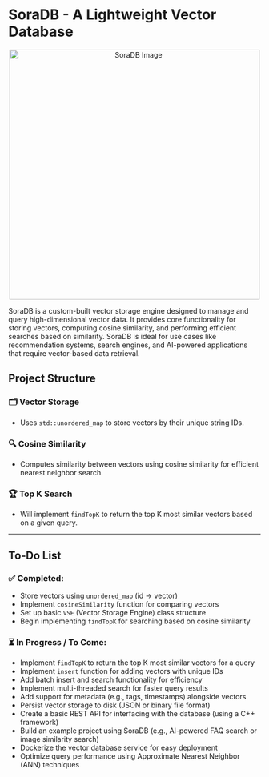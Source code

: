 # SoraDB - A Lightweight Vector Database

<p align="center">
  <img src="https://github.com/user-attachments/assets/fbb1bcfe-e2bd-454f-bcac-e62339805759" alt="SoraDB Image" width="500">
</p>

SoraDB is a custom-built vector storage engine designed to manage and query high-dimensional vector data. It provides core functionality for storing vectors, computing cosine similarity, and performing efficient searches based on similarity. SoraDB is ideal for use cases like recommendation systems, search engines, and AI-powered applications that require vector-based data retrieval.

## Project Structure

### 🗂️ **Vector Storage**
- Uses `std::unordered_map` to store vectors by their unique string IDs.

### 🔍 **Cosine Similarity**
- Computes similarity between vectors using cosine similarity for efficient nearest neighbor search.

### 🏆 **Top K Search**
- Will implement `findTopK` to return the top K most similar vectors based on a given query.

---

## To-Do List

### ✅ **Completed**:
- Store vectors using `unordered_map` (id → vector)
- Implement `cosineSimilarity` function for comparing vectors
- Set up basic `VSE` (Vector Storage Engine) class structure
- Begin implementing `findTopK` for searching based on cosine similarity

### ⏳ **In Progress / To Come**:
- Implement `findTopK` to return the top K most similar vectors for a query
- Implement `insert` function for adding vectors with unique IDs
- Add batch insert and search functionality for efficiency
- Implement multi-threaded search for faster query results
- Add support for metadata (e.g., tags, timestamps) alongside vectors
- Persist vector storage to disk (JSON or binary file format)
- Create a basic REST API for interfacing with the database (using a C++ framework)
- Build an example project using SoraDB (e.g., AI-powered FAQ search or image similarity search)
- Dockerize the vector database service for easy deployment
- Optimize query performance using Approximate Nearest Neighbor (ANN) techniques
